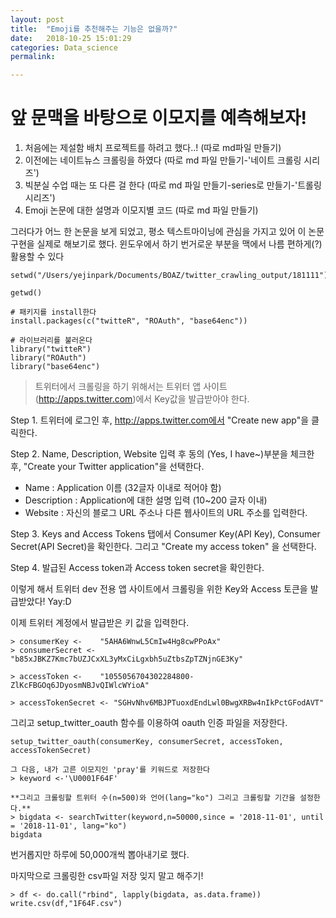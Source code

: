 ```yaml
---
layout: post
title:  "Emoji를 추천해주는 기능은 없을까?"
date:   2018-10-25 15:01:29
categories: Data_science
permalink: 

---
```



# **앞 문맥을 바탕으로 이모지를 예측해보자!**

1) 처음에는 제설함 배치 프로젝트를 하려고 했다..! (따로 md파일 만들기)
2) 이전에는 네이트뉴스 크롤링을 하였다 (따로 md 파일 만들기-'네이트 크롤링 시리즈')
3) 빅분실 수업 때는 또 다른 걸 한다 (따로 md 파일 만들기-series로 만들기-'트롤링 시리즈')
4) Emoji 논문에 대한 설명과 이모지별 코드 (따로 md 파일 만들기)

그러다가 어느 한 논문을 보게 되었고,
평소 텍스트마이닝에 관심을 가지고 있어 이 논문 구현을 실제로 해보기로 했다.
윈도우에서 하기 번거로운 부분을 맥에서 나름 편하게(?) 활용할 수 있다


```
setwd("/Users/yejinpark/Documents/BOAZ/twitter_crawling_output/181111")

getwd()

# 패키지를 install한다
install.packages(c("twitteR", "ROAuth", "base64enc"))

# 라이브러리를 불러온다
library("twitteR")
library("ROAuth")
library("base64enc")
```
 
>트위터에서 크롤링을 하기 위해서는 트위터 앱 사이트(http://apps.twitter.com)에서 Key값을 발급받아야 한다.

Step 1. 트위터에 로그인 후, http://apps.twitter.com에서 "Create new app"을 클릭한다.

Step 2. Name, Description, Website 입력 후 동의 (Yes, I have~)부분을 체크한 후,
"Create your Twitter application"을 선택한다.
* Name : Application 이름 (32글자 이내로 적어야 함)
* Description : Application에 대한 설명 입력 (10~200 글자 이내)
* Website : 자신의 블로그 URL 주소나 다른 웹사이트의 URL 주소를 입력한다.

Step 3. Keys and Access Tokens 탭에서 Consumer Key(API Key), Consumer Secret(API Secret)을 확인한다.
그리고 "Create my access token" 을 선택한다.

Step 4. 발급된 Access token과 Access token secret을 확인한다.


이렇게 해서 트위터 dev 전용 앱 사이트에서 크롤링을 위한 Key와 Access 토큰을 발급받았다! Yay:D


이제 트위터 계정에서 발급받은 키 값을 입력한다.
```
> consumerKey <-    "5AHA6WnwL5CmIw4Hg8cwPPoAx"
> consumerSecret <- "b85xJBKZ7Kmc7bUZJCxXL3yMxCiLgxbh5uZtbsZpTZNjnGE3Ky"

> accessToken <-    "1055056704302284800-ZlKcFBGOq6JDyosmNBJvQIWlcWYioA"

> accessTokenSecret <- "SGHvNhv6MBJPTuoxdEndLwl0BwgXRBw4nIkPctGFodAVT"
```


그리고 setup_twitter_oauth 함수를 이용하여 oauth 인증 파일을 저장한다.
```
setup_twitter_oauth(consumerKey, consumerSecret, accessToken, accessTokenSecret)

그 다음, 내가 고른 이모지인 'pray'를 키워드로 저장한다
> keyword <-'\U0001F64F'

**그리고 크롤링할 트위터 수(n=500)와 언어(lang="ko") 그리고 크롤링할 기간을 설정한다.**
> bigdata <- searchTwitter(keyword,n=50000,since = '2018-11-01', until = '2018-11-01', lang="ko")
bigdata
```
번거롭지만 하루에 50,000개씩 뽑아내기로 했다.

마지막으로 크롤링한 csv파일 저장 잊지 말고 해주기!
```
> df <- do.call("rbind", lapply(bigdata, as.data.frame))
write.csv(df,"1F64F.csv")
```

